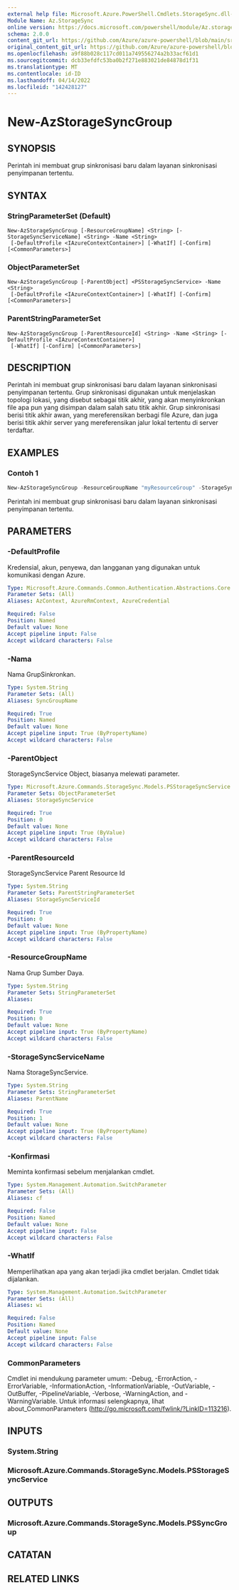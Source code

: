 ```yaml
---
external help file: Microsoft.Azure.PowerShell.Cmdlets.StorageSync.dll-Help.xml
Module Name: Az.StorageSync
online version: https://docs.microsoft.com/powershell/module/Az.storagesync/new-Azstoragesyncgroup
schema: 2.0.0
content_git_url: https://github.com/Azure/azure-powershell/blob/main/src/StorageSync/StorageSync/help/New-AzStorageSyncGroup.md
original_content_git_url: https://github.com/Azure/azure-powershell/blob/main/src/StorageSync/StorageSync/help/New-AzStorageSyncGroup.md
ms.openlocfilehash: a9f88b028c117cd011a749556274a2b33acf61d1
ms.sourcegitcommit: dcb33efdfc53ba0b2f271e883021de84878d1f31
ms.translationtype: MT
ms.contentlocale: id-ID
ms.lasthandoff: 04/14/2022
ms.locfileid: "142428127"
---
```

# New-AzStorageSyncGroup

## SYNOPSIS
Perintah ini membuat grup sinkronisasi baru dalam layanan sinkronisasi penyimpanan tertentu.

## SYNTAX

### StringParameterSet (Default)
```
New-AzStorageSyncGroup [-ResourceGroupName] <String> [-StorageSyncServiceName] <String> -Name <String>
 [-DefaultProfile <IAzureContextContainer>] [-WhatIf] [-Confirm] [<CommonParameters>]
```

### ObjectParameterSet
```
New-AzStorageSyncGroup [-ParentObject] <PSStorageSyncService> -Name <String>
 [-DefaultProfile <IAzureContextContainer>] [-WhatIf] [-Confirm] [<CommonParameters>]
```

### ParentStringParameterSet
```
New-AzStorageSyncGroup [-ParentResourceId] <String> -Name <String> [-DefaultProfile <IAzureContextContainer>]
 [-WhatIf] [-Confirm] [<CommonParameters>]
```

## DESCRIPTION
Perintah ini membuat grup sinkronisasi baru dalam layanan sinkronisasi penyimpanan tertentu. Grup sinkronisasi digunakan untuk menjelaskan topologi lokasi, yang disebut sebagai titik akhir, yang akan menyinkronkan file apa pun yang disimpan dalam salah satu titik akhir. Grup sinkronisasi berisi titik akhir awan, yang mereferensikan berbagi file Azure, dan juga berisi titik akhir server yang mereferensikan jalur lokal tertentu di server terdaftar.

## EXAMPLES

### Contoh 1
```powershell
New-AzStorageSyncGroup -ResourceGroupName "myResourceGroup" -StorageSyncServiceName "myStorageSyncServiceName" -Name "mySyncGroupName"
```

Perintah ini membuat grup sinkronisasi baru dalam layanan sinkronisasi penyimpanan tertentu.

## PARAMETERS

### -DefaultProfile
Kredensial, akun, penyewa, dan langganan yang digunakan untuk komunikasi dengan Azure.

```yaml
Type: Microsoft.Azure.Commands.Common.Authentication.Abstractions.Core.IAzureContextContainer
Parameter Sets: (All)
Aliases: AzContext, AzureRmContext, AzureCredential

Required: False
Position: Named
Default value: None
Accept pipeline input: False
Accept wildcard characters: False
```

### -Nama
Nama GrupSinkronkan.

```yaml
Type: System.String
Parameter Sets: (All)
Aliases: SyncGroupName

Required: True
Position: Named
Default value: None
Accept pipeline input: True (ByPropertyName)
Accept wildcard characters: False
```

### -ParentObject
StorageSyncService Object, biasanya melewati parameter.

```yaml
Type: Microsoft.Azure.Commands.StorageSync.Models.PSStorageSyncService
Parameter Sets: ObjectParameterSet
Aliases: StorageSyncService

Required: True
Position: 0
Default value: None
Accept pipeline input: True (ByValue)
Accept wildcard characters: False
```

### -ParentResourceId
StorageSyncService Parent Resource Id

```yaml
Type: System.String
Parameter Sets: ParentStringParameterSet
Aliases: StorageSyncServiceId

Required: True
Position: 0
Default value: None
Accept pipeline input: True (ByPropertyName)
Accept wildcard characters: False
```

### -ResourceGroupName
Nama Grup Sumber Daya.

```yaml
Type: System.String
Parameter Sets: StringParameterSet
Aliases:

Required: True
Position: 0
Default value: None
Accept pipeline input: True (ByPropertyName)
Accept wildcard characters: False
```

### -StorageSyncServiceName
Nama StorageSyncService.

```yaml
Type: System.String
Parameter Sets: StringParameterSet
Aliases: ParentName

Required: True
Position: 1
Default value: None
Accept pipeline input: True (ByPropertyName)
Accept wildcard characters: False
```

### -Konfirmasi
Meminta konfirmasi sebelum menjalankan cmdlet.

```yaml
Type: System.Management.Automation.SwitchParameter
Parameter Sets: (All)
Aliases: cf

Required: False
Position: Named
Default value: None
Accept pipeline input: False
Accept wildcard characters: False
```

### -WhatIf
Memperlihatkan apa yang akan terjadi jika cmdlet berjalan. Cmdlet tidak dijalankan.

```yaml
Type: System.Management.Automation.SwitchParameter
Parameter Sets: (All)
Aliases: wi

Required: False
Position: Named
Default value: None
Accept pipeline input: False
Accept wildcard characters: False
```

### CommonParameters
Cmdlet ini mendukung parameter umum: -Debug, -ErrorAction, -ErrorVariable, -InformationAction, -InformationVariable, -OutVariable, -OutBuffer, -PipelineVariable, -Verbose, -WarningAction, and -WarningVariable. Untuk informasi selengkapnya, lihat about_CommonParameters (http://go.microsoft.com/fwlink/?LinkID=113216).

## INPUTS

### System.String

### Microsoft.Azure.Commands.StorageSync.Models.PSStorageSyncService

## OUTPUTS

### Microsoft.Azure.Commands.StorageSync.Models.PSSyncGroup

## CATATAN

## RELATED LINKS
